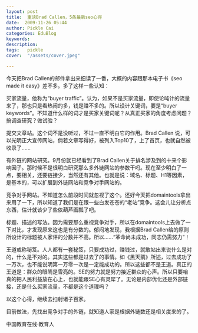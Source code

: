 ```yaml
---
layout: post  
title:  重读Brad Callen，5条最新seo心得  
date:  2009-11-26 05:44  
author: Pickle Cai  
categories: EduBlog  
keywords: 
description:   
tags:	pickle   
cover:  "/assets/cover.jpeg"  

---  
```

    
今天把Brad Callen的邮件拿出来细读了一番，大概的内容跟那本电子书《seo made it easy》差不多。多了这样一些认知：







买家流量，他称为“buyer traffic”。认为，如果不是买家流量，即使论吨计的流量来了，那也只是看热闹的多，钱是赚不多的。所以设计关键词，要是“buyer keywords”。不知道什么样的词才是买家关键词呢？从真正买家的角度考虑问题？搞调查研究？做试验？ 

提交文章站。这个词不是没听过，不过一直不明白它的作用。Brad Callen 说，可以光明正大宣传网站，倘若文章写得好，被列入Top10了，上了首页，也就自然被收录了…… 

有外链的网站研究。9月份就已经看到了Brad Callen关于排名涉及到的十来个影响因子。那时候不是很明白研究那么多外链网站的参数干吗。现在至少明白了一点，要相关，还要链接少，当然还有其他。也就是说：域名、标题、H1等因素，是基本的，可以扩展到外链网站和竞争对手网站的。 

竞争对手网站。不知道怎么前段时间就忽视了这个。还好今天把domaintools拿出来用了一下，所以知道了我们是在跟一些白发苍苍的“老站”竞争。这会儿让分析点东西，估计就该少了些依葫芦画瓢了吧。 

标题、描述的写法。因为需要那么重视竞争对手，所以在domaintools上去做了一下对比，才发现原来这也是有分数的。郁闷地发现，我根据Brad Callen给的原则所设计的标题被人家评的分数并不高。所以……“革命尚未成功，同志仍需努力”！ 

王道或称秘笈。人人都有一套秘笈，只要成功过，赚钱过，就敢站出来说什么是对的，什么是不对的。其实这些都是过去了的事情。如《黑天鹅》所述，过去成功了一万次，也不能说明第一万零一次是一定能成功的。所以这些都不是王道。真正的王道是：群众的眼睛是雪亮的。SE的努力就是努力接近群众的心声。所以只要咱真的把人民利益放在心上，也就能跟SE心有灵犀了。无论是内部优化还是外部链接，还是什么买家流量，不都是这个道理吗？

以这个心得，继续去扫射诸子百家。





目前做法，先找出竞争对手的外链，就知道人家是根据外链数还是相关度来的了。



		    
 中国教育在线·教育人

